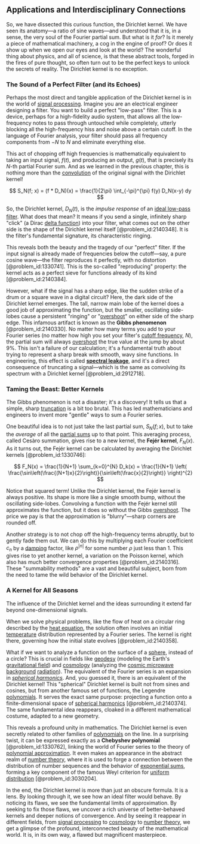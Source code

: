 ## Applications and Interdisciplinary Connections

So, we have dissected this curious function, the Dirichlet kernel. We have seen its anatomy—a ratio of sine waves—and understood that it is, in a sense, the very soul of the Fourier partial sum. But what is it *for*? Is it merely a piece of mathematical machinery, a cog in the engine of proof? Or does it show up when we open our eyes and look at the world? The wonderful thing about physics, and all of science, is that these abstract tools, forged in the fires of pure thought, so often turn out to be the perfect keys to unlock the secrets of reality. The Dirichlet kernel is no exception.

### The Sound of a Perfect Filter (and its Echoes)

Perhaps the most direct and tangible application of the Dirichlet kernel is in the world of [signal processing](@article_id:146173). Imagine you are an electrical engineer designing a filter. You want to build a perfect "low-pass" filter. This is a device, perhaps for a high-fidelity audio system, that allows all the low-frequency notes to pass through untouched while completely, utterly blocking all the high-frequency hiss and noise above a certain cutoff. In the language of Fourier analysis, your filter should pass all frequency components from $-N$ to $N$ and eliminate everything else.

This act of chopping off high frequencies is mathematically equivalent to taking an input signal, $f(t)$, and producing an output, $g(t)$, that is precisely its $N$-th partial Fourier sum. And as we learned in the previous chapter, this is nothing more than the [convolution](@article_id:146175) of the original signal with the Dirichlet kernel!

$$ S_N(f; x) = (f * D_N)(x) = \frac{1}{2\pi} \int_{-\pi}^{\pi} f(y) D_N(x-y) dy $$

So, the Dirichlet kernel, $D_N(t)$, is the *impulse response* of an [ideal low-pass filter](@article_id:265665). What does that mean? It means if you send a single, infinitely sharp "click" (a Dirac [delta function](@article_id:272935)) into your filter, what comes out on the other side is the shape of the Dirichlet kernel itself [@problem_id:2140348]. It is the filter's fundamental signature, its characteristic ringing.

This reveals both the beauty and the tragedy of our "perfect" filter. If the input signal is already made of frequencies below the cutoff—say, a pure cosine wave—the filter reproduces it perfectly, with no distortion [@problem_id:1330741]. This is the so-called "reproducing" property: the kernel acts as a perfect sieve for functions already of its kind [@problem_id:2140384].

However, what if the signal has a sharp edge, like the sudden strike of a drum or a square wave in a digital circuit? Here, the dark side of the Dirichlet kernel emerges. The tall, narrow main lobe of the kernel does a good job of approximating the function, but the smaller, oscillating side-lobes cause a persistent "ringing" or "[overshoot](@article_id:146707)" on either side of the sharp edge. This infamous artifact is known as the **Gibbs phenomenon** [@problem_id:2140330]. No matter how many terms you add to your Fourier series (no matter how high you set your filter's [cutoff frequency](@article_id:275889), $N$), the partial sum will always [overshoot](@article_id:146707) the true value at the jump by about 9%. This isn't a failure of our calculation; it's a fundamental truth about trying to represent a sharp break with smooth, wavy sine functions. In engineering, this effect is called **[spectral leakage](@article_id:140030)**, and it's a direct consequence of truncating a signal—which is the same as convolving its spectrum with a Dirichlet kernel [@problem_id:2912718].

### Taming the Beast: Better Kernels

The Gibbs phenomenon is not a disaster; it's a discovery! It tells us that a simple, sharp [truncation](@article_id:168846) is a bit too brutal. This has led mathematicians and engineers to invent more "gentle" ways to sum a Fourier series.

One beautiful idea is to not just take the last partial sum, $S_N(f;x)$, but to take the *average* of all the [partial sums](@article_id:161583) up to that point. This averaging process, called Cesàro summation, gives rise to a new kernel, the **Fejér kernel**, $F_N(x)$. As it turns out, the Fejér kernel can be calculated by averaging the Dirichlet kernels [@problem_id:1330746]:

$$ F_N(x) = \frac{1}{N+1} \sum_{k=0}^{N} D_k(x) = \frac{1}{N+1} \left( \frac{\sin\left(\frac{(N+1)x}{2}\right)}{\sin\left(\frac{x}{2}\right)} \right)^{2} $$

Notice that squared term! Unlike the Dirichlet kernel, the Fejér kernel is always positive. Its shape is more like a single smooth bump, without the oscillating side-lobes. Convolving a function with the Fejér kernel still approximates the function, but it does so without the Gibbs [overshoot](@article_id:146707). The price we pay is that the approximation is "blurry"—sharp corners are rounded off.

Another strategy is to not chop off the high-frequency terms abruptly, but to gently fade them out. We can do this by multiplying each Fourier coefficient $c_n$ by a [damping](@article_id:166857) factor, like $\rho^{|n|}$ for some number $\rho$ just less than 1. This gives rise to yet another kernel, a variation on the Poisson kernel, which also has much better convergence properties [@problem_id:2140316]. These "summability methods" are a vast and beautiful subject, born from the need to tame the wild behavior of the Dirichlet kernel.

### A Kernel for All Seasons

The influence of the Dirichlet kernel and the ideas surrounding it extend far beyond one-dimensional signals.

When we solve physical problems, like the flow of heat on a circular ring described by the [heat equation](@article_id:143941), the solution often involves an initial [temperature](@article_id:145715) distribution represented by a Fourier series. The kernel is right there, governing how the initial state evolves [@problem_id:2140358].

What if we want to analyze a function on the surface of a [sphere](@article_id:267085), instead of a circle? This is crucial in fields like [geodesy](@article_id:272051) (modeling the Earth's [gravitational field](@article_id:168931)) and [cosmology](@article_id:144426) (analyzing the [cosmic microwave background](@article_id:146020) [radiation](@article_id:139472)). The equivalent of the Fourier series is an expansion in *[spherical harmonics](@article_id:155930)*. And, you guessed it, there is an equivalent of the Dirichlet kernel! This "spherical" Dirichlet kernel is built not from sines and cosines, but from another famous set of functions, the Legendre [polynomials](@article_id:274943). It serves the exact same purpose: projecting a function onto a finite-dimensional space of [spherical harmonics](@article_id:155930) [@problem_id:2140374]. The same fundamental idea reappears, cloaked in a different mathematical costume, adapted to a new geometry.

This reveals a profound unity in mathematics. The Dirichlet kernel is even secretly related to other families of [polynomials](@article_id:274943) on the line. In a surprising twist, it can be expressed exactly as a **Chebyshev polynomial** [@problem_id:1330762], linking the world of Fourier series to the theory of [polynomial approximation](@article_id:136897). It even makes an appearance in the abstract realm of [number theory](@article_id:138310), where it is used to forge a connection between the distribution of number sequences and the behavior of [exponential sums](@article_id:199366), forming a key component of the famous Weyl criterion for [uniform distribution](@article_id:261240) [@problem_id:3030204].

In the end, the Dirichlet kernel is more than just an obscure formula. It is a lens. By looking through it, we see how an ideal filter would behave. By noticing its flaws, we see the fundamental limits of approximation. By seeking to fix those flaws, we uncover a rich universe of better-behaved kernels and deeper notions of convergence. And by seeing it reappear in different fields, from [signal processing](@article_id:146173) to [cosmology](@article_id:144426) to [number theory](@article_id:138310), we get a glimpse of the profound, interconnected beauty of the mathematical world. It is, in its own way, a flawed but magnificent masterpiece.